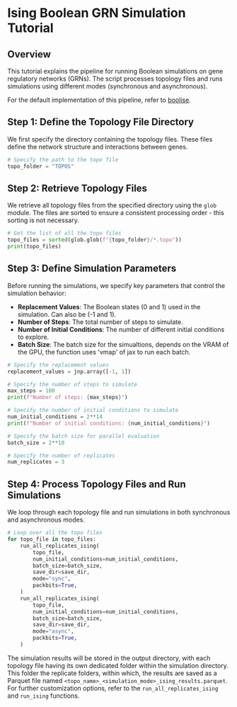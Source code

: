 # Ising Boolean GRN Simulation Tutorial

## Overview

This tutorial explains the pipeline for running Boolean simulations on gene regulatory networks (GRNs). The script processes topology files and runs simulations using different modes (synchronous and asynchronous).

For the default implementation of this pipeline, refer to [boolise](Ising_Script.md).

## Step 1: Define the Topology File Directory

We first specify the directory containing the topology files. These files define the network structure and interactions between genes.

```python
# Specify the path to the topo file
topo_folder = "TOPOS"
```

## Step 2: Retrieve Topology Files

We retrieve all topology files from the specified directory using the `glob` module. The files are sorted to ensure a consistent processing order - this sorting is not necessary.

```python
# Get the list of all the topo files
topo_files = sorted(glob.glob(f"{topo_folder}/*.topo"))
print(topo_files)
```

## Step 3: Define Simulation Parameters

Before running the simulations, we specify key parameters that control the simulation behavior:

- **Replacement Values**: The Boolean states (0 and 1) used in the simulation. Can also be (-1 and 1).
- **Number of Steps**: The total number of steps to simulate.
- **Number of Initial Conditions**: The number of different initial conditions to explore.
- **Batch Size**: The batch size for the simualtions, depends on the VRAM of the GPU, the function uses 'vmap' of jax to run each batch.

```python
# Specify the replacement values
replacement_values = jnp.array([-1, 1])

# Specify the number of steps to simulate
max_steps = 100
print(f"Number of steps: {max_steps}")

# Specify the number of initial conditions to simulate
num_initial_conditions = 2**14
print(f"Number of initial conditions: {num_initial_conditions}")

# Specify the batch size for parallel evaluation
batch_size = 2**10

# Specify the number of replicates
num_replicates = 3
```

## Step 4: Process Topology Files and Run Simulations

We loop through each topology file and run simulations in both synchronous and asynchronous modes.

```python
# Loop over all the topo files
for topo_file in topo_files:
    run_all_replicates_ising(
        topo_file,
        num_initial_conditions=num_initial_conditions,
        batch_size=batch_size,
        save_dir=save_dir,
        mode="sync",
        packbits=True,
    )
    run_all_replicates_ising(
        topo_file,
        num_initial_conditions=num_initial_conditions,
        batch_size=batch_size,
        save_dir=save_dir,
        mode="async",
        packbits=True,
    )
```

The simulation results will be stored in the output directory, with each topology file having its own dedicated folder within the simulation directory. This folder the replicate folders, within which, the results are saved as a Parquet file named `<topo_name>_<simulation_mode>_ising_results.parquet`. For further customization options, refer to the `run_all_replicates_ising` and `run_ising` functions.

